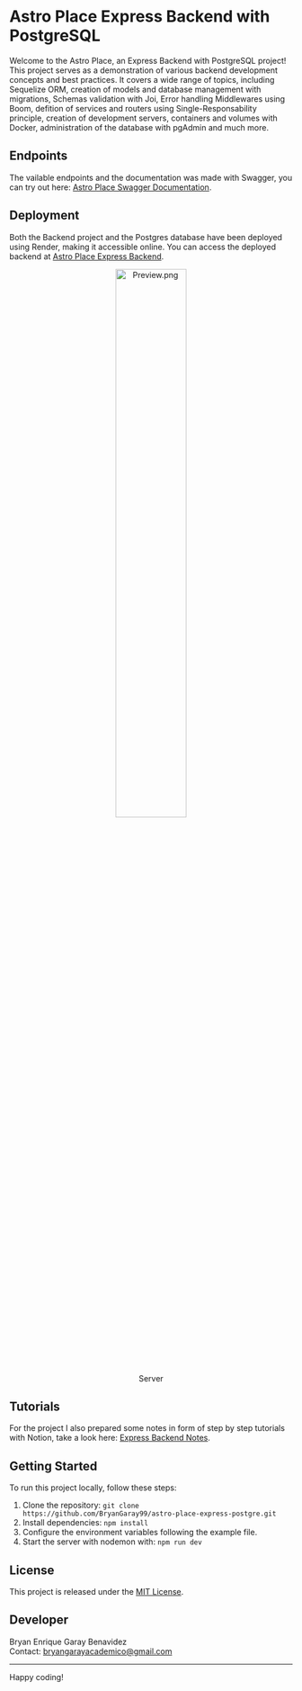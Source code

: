 # Astro Place Express Backend with PostgreSQL

Welcome to the Astro Place, an Express Backend with PostgreSQL project! This project serves as a demonstration of various backend development concepts and best practices. It covers a wide range of topics, including Sequelize ORM, creation of models and database management with migrations, Schemas validation with Joi, Error handling Middlewares using Boom, defition of services and routers using Single-Responsability principle, creation of development servers, containers and volumes with Docker, administration of the database with pgAdmin and much more. 

## Endpoints

The vailable endpoints and the documentation was made with Swagger, you can try out here:
[Astro Place Swagger Documentation](https://app.swaggerhub.com/apis-docs/BRYANGARAYACADEMICO/Astro-Place/1.0.0#/).

## Deployment

Both the Backend project and the Postgres database have been deployed using Render, making it accessible online. You can access the deployed backend at [Astro Place Express Backend](https://astro-place-express-backend.onrender.com/).

<p align="center">
  <img src="https://i.ibb.co/2N5xqbj/server-page.jpg" alt="Preview.png" style="width: 50%; height: auto;">
  <p align="center">Server</p>
</p>

## Tutorials 
For the project I also prepared some notes in form of step by step tutorials with Notion, take a look here: [Express Backend Notes](https://bg99astro.notion.site/bg99astro/2658332bba3f40448545b6f3ba1c099f?v=bde7de79341747989e2a5f1f5ac7df80).

## Getting Started

To run this project locally, follow these steps:

1. Clone the repository: `git clone https://github.com/BryanGaray99/astro-place-express-postgre.git`
2. Install dependencies: `npm install`
3. Configure the environment variables following the example file.
4. Start the server with nodemon with: `npm run dev`

## License
This project is released under the [MIT License](https://opensource.org/licenses/MIT).

## Developer
Bryan Enrique Garay Benavidez
</br>Contact: bryangarayacademico@gmail.com

---

Happy coding!
